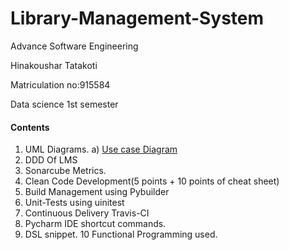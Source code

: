 # Library-Management-System

Advance Software Engineering

Hinakoushar Tatakoti

Matriculation no:915584

Data science 1st semester

#### Contents
1) UML Diagrams.
      a) [Use case Diagram](https://github.com/Hinakoushar-Tatakoti/Library-Management-System/tree/main/images/Use_Case.png)
2) DDD Of LMS
3) Sonarcube Metrics.
4) Clean Code Development(5 points  + 10 points of cheat sheet)
5) Build Management using Pybuilder
6) Unit-Tests  using uinitest
7) Continuous Delivery Travis-CI
8) Pycharm IDE shortcut commands.
9) DSL snippet.
10 Functional Programming used.
